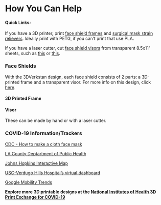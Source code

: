 # How You Can Help

#### **Quick Links:** 
If you have a 3D printer, print [face shield frames](/Face%20Shield/3D%20Printing%20Files%20(STL)/Visor_Frame_NORTH_AMERICA_letter_6-hole_v5.stl) and [surgical mask strain relievers](/surgical%20mask%20strap%20strain%20relief.stl). Ideally print with PETG, if you can't print that use PLA.

If you have a laser cutter, cut [face shield visors](/Face%20Shield/Templates%20%26%20Laser%20Cutting%20files) from transparent 8.5x11" sheets, such as [this](https://www.amazon.com/CFS-Products-Inches-Binding-Covers/dp/B07SB6ZKBD) or [this](https://www.amazon.com/Fellowes-Binding-Presentation-Covers-52089/dp/B0015ZVXIW/).

### Face Shields
With the 3DVerkstan design, each face shield consists of 2 parts: a 3D-printed frame and a transparent visor. For more info on this design, click [here](https://3dverkstan.se/protective-visor/). 
#### 3D Printed Frame

#### Visor
These can be made by hand or with a laser cutter. 




### COVID-19 Information/Trackers
[CDC - How to make a cloth face mask](https://www.cdc.gov/coronavirus/2019-ncov/prevent-getting-sick/diy-cloth-face-coverings.html)

[LA County Deptartment of Public Health](http://publichealth.lacounty.gov/)

[Johns Hopkins Interactive Map](https://coronavirus.jhu.edu/map.html)

[USC-Verdugo Hills Hospital’s virtual dashboard](https://uscvhh.org/coronavirus-concerns)

[Google Mobility Trends](https://www.google.com/covid19/mobility/)

<!--
To-do
Single extrusion stacks with a specific layer height
- use devin montes method
- different ones for different nozzle sizes and corresponding layer height as listed on the website
-->

**Explore more 3D printable designs at the [National Institutes of Health 3D Print Exchange for COVID-19](https://3dprint.nih.gov/collections/covid-19-response)**
